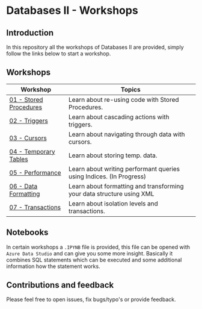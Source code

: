# Databases II - Workshops

## Introduction

In this repository all the workshops of Databases II are provided, simply follow the links below to start a workshop.

## Workshops

| Workshop | Topics |
| ----- | ---- |
| [01 - Stored Procedures](/workshops/stored-procedures/stored-procedures.md) | Learn about re-using code with Stored Procedures. |
| [02 - Triggers](/workshops/triggers/triggers.md) | Learn about cascading actions with triggers. |
| [03 - Cursors](/workshops/cursors/cursors.md) | Learn about navigating through data with cursors. |
| [04 - Temporary Tables](/workshops/temp-tables/temp-tables.md) | Learn about storing temp. data. |
| [05 - Performance](/workshops/performance/performance.md) | Learn about writing performant queries using Indices. (In Progress)|
| [06 - Data Formatting](/workshops/xml/xml.md) | Learn about formatting and transforming your data structure using XML|
| [07 - Transactions](/workshops/transactions/transactions.md) | Learn about isolation levels and transactions. |

## Notebooks
In certain workshops a `.IPYNB` file is provided, this file can be opened with `Azure Data Studio` and can give you some more insight. Basically it combines SQL statements which can be executed and some additional information how the statement works. 

## Contributions and feedback
Please feel free to open issues, fix bugs/typo's or provide feedback.